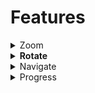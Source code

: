 # Features



<details>

<summary>Zoom</summary>

This zoom feature allows the user zoom in/out.\
![](../../../../../.gitbook/assets/psdPlayerV2zoom.png)

</details>

<details>

<summary><strong>Rotate</strong></summary>

This feature allows users to rotate pdf content.\
![](<../../../../../.gitbook/assets/pdfPlayerV2Rotate1 (1).png>)

</details>

<details>

<summary>Navigate</summary>

Navigate feature allows user to jump to a specific page within the PDF document.\
![](../../../../../.gitbook/assets/pdfPlayerV2Navigate1.png)

</details>

<details>

<summary>Progress</summary>

This feature informs users their progress within the PDF document.&#x20;

![](<../../../../../.gitbook/assets/pdfPlayerv2Location (1).png>)

</details>
